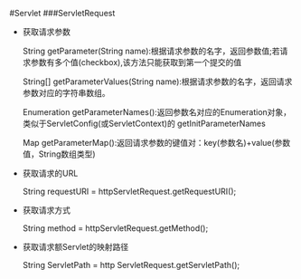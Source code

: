#Servlet
###ServletRequest
 * 获取请求参数
 	
 	String getParameter(String name):根据请求参数的名字，返回参数值;若请求参数有多个值(checkbox),该方法只能获取到第一个提交的值
 	
 	String[] getParameterValues(String name):根据请求参数的名字，返回请求参数对应的字符串数组。 
 	
 	Enumeration getParameterNames():返回参数名对应的Enumeration对象，类似于ServletConfig(或ServletContext)的	getInitParameterNames
 	
 	Map getParameterMap():返回请求参数的键值对：key(参数名)+value(参数值，String数组类型)
 	
 * 获取请求的URL
   
   String requestURI = httpServletRequest.getRequestURI();
   
 * 获取请求方式
 
   String method = httpServletRequest.getMethod();
   
 * 获取请求额Servlet的映射路径

   String ServletPath = http ServletRequest.getServletPath();

